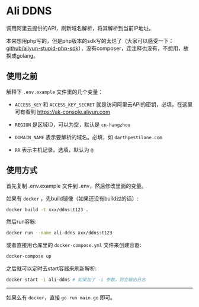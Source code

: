 # Ali DDNS

调用阿里云提供的API，刷新域名解析，将其解析到当前IP地址。

本来想用php写的，但是php版本的sdk写的太烂了（大家可以感受一下：[github/aliyun-stupid-php-sdk](https://github.com/aliyun/aliyun-openapi-php-sdk)），没有composer，连注释也没有，不想用，故换成golang。

## 使用之前

解释下 `.env.example` 文件里的几个变量：

- `ACCESS_KEY` 和 `ACCESS_KEY_SECRET` 就是访问阿里云API的密钥，必填。在这里可有看到 https://ak-console.aliyun.com

- `REGION` 是区域ID，可以为空，默认是 `cn-hangzhou`

- `DOMAIN_NAME` 表示要解析的域名。必填，如 `darthpestilane.com`

- `RR` 表示主机记录。选填，默认为 `@`

## 使用方式

首先复制 .env.example 文件到 .env，然后修改里面的变量。

如果有 `docker` ，先build镜像（如果还没有build过的话）:

```sh
docker build -t xxx/ddns:t123 .
```

然后run容器:

```sh
docker run --name ali-ddns xxx/ddns:t123
```

或者直接用仓库里的 `docker-compose.yml` 文件来创建容器:

```sh
docker-compose up
```

之后就可以定时去start容器来刷新解析:

```sh
docker start -i ali-ddns # 如果加了 -i 参数，则会输出日志
```

---

如果么有 `docker`，直接 `go run main.go` 即可。
